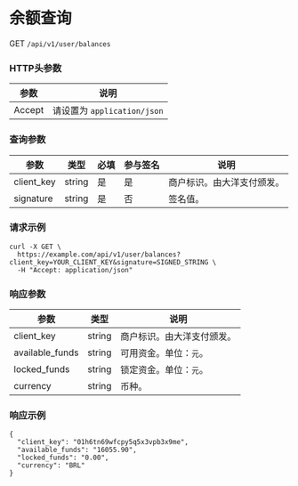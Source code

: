 # 余额查询

GET `/api/v1/user/balances`

### HTTP头参数 <Badge type="tip" text="Header" vertical="top" />

| 参数     | 说明                      |       
|--------|-------------------------|
| Accept | 请设置为 `application/json` | 

### 查询参数 <Badge type="tip" text="Query" vertical="top" />

| 参数         | 类型     | 必填 | 参与签名 | 说明            |                  
|------------|--------|----|------|---------------|
| client_key | string | 是  | 是    | 商户标识。由大洋支付颁发。 |
| signature  | string | 是  | 否    | 签名值。          |

### 请求示例

```shell
curl -X GET \
  https://example.com/api/v1/user/balances?client_key=YOUR_CLIENT_KEY&signature=SIGNED_STRING \
  -H "Accept: application/json"
```

### 响应参数
| 参数              | 类型     | 说明             | 
|-----------------|--------|----------------|
| client_key      | string | 商户标识。由大洋支付颁发。  |
| available_funds | string | 可用资金。单位：`元`。   |
| locked_funds    | string | 锁定资金。单位：`元`。   |
| currency        | string | 币种。            |

### 响应示例

```json{3}
{
  "client_key": "01h6tn69wfcpy5q5x3vpb3x9me",
  "available_funds": "16055.90",
  "locked_funds": "0.00",
  "currency": "BRL"
}
```
